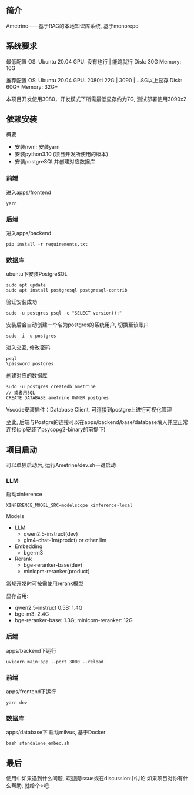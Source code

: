 ## 简介
Ametrine——基于RAG的本地知识库系统, 基于monorepo

## 系统要求
最低配置
OS: Ubuntu 20.04
GPU: 没有也行 | 能跑就行
Disk: 30G
Memory: 16G

推荐配置
OS: Ubuntu 20.04
GPU: 2080ti 22G | 3090 | ...8G以上显存
Disk: 60G+
Memory: 32G+

本项目开发使用3080，开发模式下所需最低显存约为7G, 测试部署使用3090x2

## 依赖安装
概要
- 安装nvm; 安装yarn
- 安装python3.10 (项目开发所使用的版本)
- 安装postgreSQL并创建对应数据库

### 前端
进入apps/frontend
```
yarn
```

### 后端
进入apps/backend
```
pip install -r requirements.txt
```

### 数据库
ubuntu下安装PostgreSQL
```
sudo apt update
sudo apt install postgresql postgresql-contrib
```

验证安装成功
```
sudo -u postgres psql -c "SELECT version();"
```

安装后会自动创建一个名为postgres的系统用户, 切换至该账户
```
sudo -i -u postgres
```

进入交互, 修改密码
```
psql
\password postgres
```

创建对应的数据库
```
sudo -u postgres createdb ametrine
// 或者用SQL
CREATE DATABASE ametrine OWNER postgres
```

Vscode安装插件：Database Client, 可连接到postgre上进行可视化管理

至此, 后端与Postgre的连接可以在apps/backend/base/database填入并应正常连接(pip安装了psycopg2-binary的前提下)

## 项目启动
可以单独启动后, 运行Ametrine/dev.sh一键启动

### LLM
启动xinference
```
XINFERENCE_MODEL_SRC=modelscope xinference-local
```
Models
- LLM
  - qwen2.5-instruct(dev)
  - glm4-chat-1m(prodct) or other llm
- Embedding
  - bge-m3
- Rerank
  - bge-reranker-base(dev)
  - minicpm-reranker(product)

常规开发时可按需使用rerank模型

显存占用:
- qwen2.5-instruct 0.5B: 1.4G
- bge-m3: 2.4G
- bge-reranker-base: 1.3G; minicpm-reranker: 12G

### 后端
apps/backend下运行
```
uvicorn main:app --port 3000 --reload
```

### 前端
apps/frontend下运行
```
yarn dev
```

### 数据库
apps/database下
启动milvus, 基于Docker
```
bash standalone_embed.sh
```

## 最后
使用中如果遇到什么问题, 欢迎提issue或在discussion中讨论
如果项目对你有什么帮助, 就给个⭐️吧